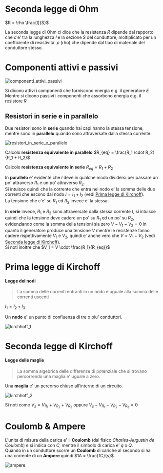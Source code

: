# Seconda legge di Ohm  

$R = \rho \frac{l}{S}$  

La seconda legge di Ohm ci dice che la resistenza $R$ dipende dal rapporto che c'e' tra la lunghezza $l$ e la sezione $S$ del conduttore, moltiplicato per un coefficiente di resistivita' $\rho$ (rho) che dipende dal tipo di materiale del conduttore stesso.  

# Componenti attivi e passivi  

![componenti_attivi_passivi](https://user-images.githubusercontent.com/7195133/195986936-3c6034b4-7262-4f73-8b2d-723a0062323b.jpg)  

Si dicono attivi i componenti che forniscono energia e.g. il generatore $E$
Mentre si dicono passivi i componenti che assorbono energia e.g. il resistore $R$  

## Resistori in serie e in parallelo

Due resistori sono in **serie** quando hai capi hanno la stessa tensione, mentre sono in **parallelo** quando sono attraversate dalla stessa corrente.  


![resistori_in_serie_e_parallelo](https://user-images.githubusercontent.com/7195133/195977052-41a502ee-093f-4f7a-99c1-2cb5ba18965d.png)  

Calcolo **resistenza equivalente in parallelo** $R_{eq} = \frac{R_1 \cdot R_2}{R_1 + R_2}$  

Calcolo **resistenza equivalente in serie**  $R_{eq} = R_1 + R_2$


In **parallelo** e' evidente che $I$ deve in qualche modo dividersi per passare un po' attraverso $R_1$ e un po' attraverso $R_2$.  
Si intuisce quindi che la corrente che entra nel nodo e' la somma delle due correnti che escono dal nodo $I = I_1 + I_2$ (vedi [Prima legge di Kirchoff](#prima-legge-di-kirchoff)).  
La tensione che c'e' su $R_1$ ed $R_2$ invece e' la stessa.


In **serie** invece, $R_1$ e $R_2$ sono attraversate dalla stessa corrente $I$, si intuisce quindi che la tensione deve cadere un po' su $R_1$ ed un po' su $R_2$, evidenziando come la somma della tensioni sia zero $V - V_1 - V_2 = 0$ in quanto il generatore produce una tensione $V$ mentre le resistenze fanno cadere rispettivamente $V_1$ e $V_2$, quindi e' anche vero che $V = V_1 + V_2$ (vedi [Seconda legge di Kirchoff](#seconda-legge-di-kirchoff)).  
Si noti inoltre che $V_1 = V \cdot \frac{R_1}{R_{eq}}$

# Prima legge di Kirchoff 
#### Legge dei nodi
> La somma delle correnti entranti in un nodo è uguale alla somma delle correnti uscenti   

$I_1 = I_2 + I_3$

Un **nodo** e' un punto di confluenza di tre o piu' conduttori.


![kirchhoff_1](https://user-images.githubusercontent.com/7195133/195977379-bbc3de68-a649-4520-9e59-a086dc6534dd.jpg)  

# Seconda legge di Kirchoff  
#### Legge delle maglie  
> La somma algebrica delle differenze di potenziale che si trovano percorrendo una maglia e' uguale a zero.  

Una **maglia** e' un percorso chiuso all'interno di un circuito.  

![kirchhoff_2](https://user-images.githubusercontent.com/7195133/195985646-8b277b29-6bf0-44a7-9a6d-08240a51b0e8.jpg)  

Si noti come $V_s = V_{R_1} + V_{R_2} + V_{R_3}$ oppure $V_s - V_{R_1} - V_{R_2} - V_{R_3} = 0$

# Coulomb & Ampere

L'unita di misura della carica e' il **Coulomb** (dal fisico *Charles-Augustin de Coulomb*) e si indica con $C$, mentre il simbolo di carica e' $q$ o $Q$.  
Quando in un conduttore scorre un **Coulomb** di cariche al secondo si ha una corrente di un **Ampere** quindi $1A = \frac{1C}{s}$


![ampere](https://user-images.githubusercontent.com/7195133/195986585-2f7cbe42-431e-4f65-9c13-46234f7c015c.jpg)


